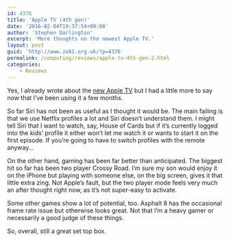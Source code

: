 ```yaml
---
id: 4376
title: 'Apple TV (4th gen)'
date: '2016-02-04T19:37:54+00:00'
author: 'Stephen Darlington'
excerpt: 'More thoughts on the newest Apple TV.'
layout: post
guid: 'http://www.zx81.org.uk/?p=4376'
permalink: /computing/reviews/apple-tv-4th-gen-2.html
categories:
    - Reviews
---
```


Yes, I already wrote about the [new Apple TV](http://www.zx81.org.uk/computing/opinion/apple-tv-4th-gen.html) but I had a little more to say now that I’ve been using it a few months.

So far Siri has not been as useful as I thought it would be. The main failing is that we use Netflix profiles a lot and Siri doesn’t understand them. I might tell Siri that I want to watch, say, House of Cards but if it’s currently logged into the kids’ profile it either won’t let me watch it or wants to start it on the first episode. If you’re going to have to switch profiles with the remote anyway…

On the other hand, gaming has been far better than anticipated. The biggest hit so far has been two player Crossy Road. I’m sure my son would enjoy it on the iPhone but playing with someone else, on the big screen, gives it that little extra zing. Not Apple’s fault, but the two player mode feels very much an after thought right now, as it’s not super-easy to activate.

Some other games show a lot of potential, too. Asphalt 8 has the occasional frame rate issue but otherwise looks great. Not that I’m a heavy gamer or necessarily a good judge of these things.

So, overall, still a great set top box.